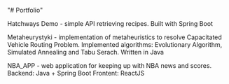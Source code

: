 "# Portfolio"

Hatchways Demo - simple API retrieving recipes. Built with Spring Boot

Metaheurystyki - implementation of metaheuristics to resolve Capacitated Vehicle Routing Problem. Implemented algorithms: Evolutionary Algorithm, Simulated Annealing and Tabu Serach. Written in Java

NBA_APP - web application for keeping up with NBA news and scores. Backend: Java + Spring Boot Frontent: ReactJS
